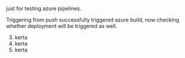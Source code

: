 just for testing azure pipelines. 

Triggering from push successfully triggered azure build, now checking whether deployment will be triggered as well.

3. kerta
4. kerta
5. kerta